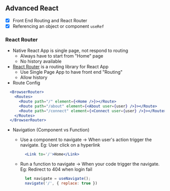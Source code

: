 ## Advanced React
- [x] Front End Routing and React Router
- [x] Referencing an object or component `useRef`

### React Router
* Native React App is single page, not respond to routing
  * Always have to start from "Home" page
  * No history available
* [React Router](https://reactrouter.com/docs/en/v6/getting-started/overview) is a routing library for React App
  * Use Single Page App to have front end "Routing"
  * Allow history
* Route Config

```jsx
  <BrowserRouter>
    <Routes>
      <Route path="/" element={<Home />}></Route>
      <Route path="/about" element={<About user={user} />}></Route>
      <Route path="/connect" element={<Connect user={user} />}></Route>
    </Routes>
  </BrowserRouter>
```
* Navigation (Component vs Function)
    * Use a component to navigate -> When user's action trigger the navigate. Eg: User click on a hyperlink

      ```jsx
        <Link to='/'>Home</Link>
      ```

    * Run a function to navigate -> When your code trigger the navigate. Eg: Redirect to 404 when login fail

      ```js
        let navigate = useNavigate();
        navigate('/', { replace: true })
      ```